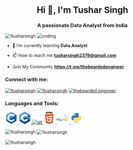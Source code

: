 <h1 align="center">Hi 👋, I'm Tushar Singh</h1>
<h3 align="center">A passionate Data Analyst from India</h3>

<img align="right" alt="coding" width="400" src="https://i.gifer.com/6vIk.gif">

<p align="left"> <img src="https://komarev.com/ghpvc/?username=1tusharsingh&label=Profile%20views&color=0e75b6&style=flat" alt="1tusharsingh" /> </p>

- 🌱 I’m currently learning **Data Analyst**

- 📫 How to reach me **tusharsingh2379@gmail.com**

- Join My Community **https://t.me/thebeardedengineer**

<h3 align="left">Connect with me:</h3>
<p align="left">
<a href="https://twitter.com/1tusharsingh" target="blank"><img align="center" src="https://raw.githubusercontent.com/rahuldkjain/github-profile-readme-generator/master/src/images/icons/Social/twitter.svg" alt="1tusharsingh" height="30" width="40" /></a>
<a href="https://linkedin.com/in/1tusharsingh" target="blank"><img align="center" src="https://raw.githubusercontent.com/rahuldkjain/github-profile-readme-generator/master/src/images/icons/Social/linked-in-alt.svg" alt="1tusharsingh" height="30" width="40" /></a>
<a href="https://instagram.com/thebearded.engineer" target="blank"><img align="center" src="https://raw.githubusercontent.com/rahuldkjain/github-profile-readme-generator/master/src/images/icons/Social/instagram.svg" alt="thebearded.engineer" height="30" width="40" /></a>
</p>

<h3 align="left">Languages and Tools:</h3>
<p align="left"> <a href="https://www.cprogramming.com/" target="_blank" rel="noreferrer"> <img src="https://raw.githubusercontent.com/devicons/devicon/master/icons/c/c-original.svg" alt="c" width="40" height="40"/> </a> <a href="https://www.w3schools.com/cpp/" target="_blank" rel="noreferrer"> <img src="https://raw.githubusercontent.com/devicons/devicon/master/icons/cplusplus/cplusplus-original.svg" alt="cplusplus" width="40" height="40"/> </a> <a href="https://git-scm.com/" target="_blank" rel="noreferrer"> <img src="https://www.vectorlogo.zone/logos/git-scm/git-scm-icon.svg" alt="git" width="40" height="40"/> </a> <a href="https://www.w3.org/html/" target="_blank" rel="noreferrer"> <img src="https://raw.githubusercontent.com/devicons/devicon/master/icons/html5/html5-original-wordmark.svg" alt="html5" width="40" height="40"/> </a> <a href="https://www.mysql.com/" target="_blank" rel="noreferrer"> <img src="https://raw.githubusercontent.com/devicons/devicon/master/icons/mysql/mysql-original-wordmark.svg" alt="mysql" width="40" height="40"/> </a> <a href="https://www.python.org" target="_blank" rel="noreferrer"> <img src="https://raw.githubusercontent.com/devicons/devicon/master/icons/python/python-original.svg" alt="python" width="40" height="40"/> </a> </p>

<p><img align="left" src="https://github-readme-stats.vercel.app/api/top-langs?username=1tusharsingh&show_icons=true&locale=en&layout=compact" alt="1tusharsingh" /></p>

<p>&nbsp;<img align="center" src="https://github-readme-stats.vercel.app/api?username=1tusharsingh&show_icons=true&locale=en" alt="1tusharsingh" /></p>

<p><img align="center" src="https://github-readme-streak-stats.herokuapp.com/?user=1tusharsingh&" alt="1tusharsingh" /></p>
